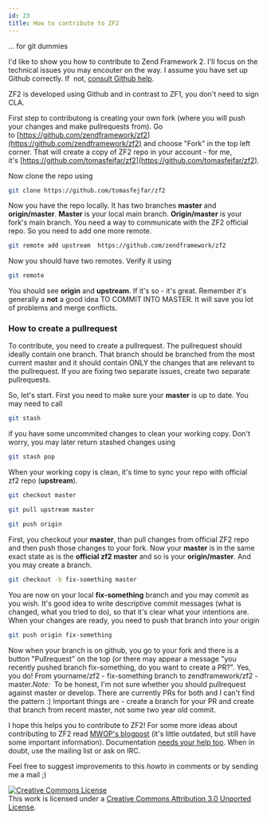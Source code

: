 ```yaml
---
id: 23
title: How to contribute to ZF2
---
```


... for git dummies

I'd like to show you how to contribute to Zend Framework 2\. I'll focus on the technical issues you may encouter on the way. I assume you have set up Github correctly. If  not, [consult Github help](https://help.github.com/articles/set-up-git).

ZF2 is developed using Github and in contrast to ZF1, you don't need to sign CLA.

First step to contributong is creating your own fork (where you will push your changes and make pullrequests from). Go to [https://github.com/zendframework/zf2](https://github.com/zendframework/zf2) and choose "Fork" in the top left corner. That will create a copy of ZF2 repo in your account - for me, it's [https://github.com/tomasfejfar/zf2](https://github.com/tomasfejfar/zf2).

Now clone the repo using

```bash
git clone https://github.com/tomasfejfar/zf2
```

Now you have the repo locally. It has two branches **master** and **origin/master**. **Master** is your local main branch. **Origin/master** is your fork's main branch. You need a way to communicate with the ZF2 official repo. So you need to add one more remote.

```bash
git remote add upstream  https://github.com/zendframework/zf2
```

Now you should have two remotes. Verify it using

```bash
git remote
```

You should see **origin** and **upstream**. If it's so - it's great. Remember it's generally a **not** a good idea TO COMMIT INTO MASTER. It will save you lot of problems and merge conflicts.

### How to create a pullrequest

To contribute, you need to create a pullrequest. The pullrequest should ideally contain one branch. That branch should be branched from the most current master and it should contain ONLY the changes that are relevant to the pullrequest. If you are fixing two separate issues, create two separate pullrequests.

So, let's start. First you need to make sure your **master** is up to date. You may need to call

```bash
git stash
```

if you have some uncommited changes to clean your working copy. Don't worry, you may later return stashed changes using

```bash
git stash pop
```

When your working copy is clean, it's time to sync your repo with official zf2 repo (**upstream**).

```bash
git checkout master

git pull upstream master

git push origin
```

First, you checkout your **master**, than pull changes from official ZF2 repo and then push those changes to your fork. Now your **master** is in the same exact state as is the **official zf2 master** and so is your **origin/master**. And you may create a branch.

```bash
git checkout -b fix-something master
```

You are now on your local **fix-something** branch and you may commit as you wish. It's good idea to write descriptive commit messages (what is changed, what you tried to do), so that it's clear what your intentions are. When your changes are ready, you need to push that branch into your origin

```bash
git push origin fix-something
```

Now when your branch is on github, you go to your fork and there is a button "Pullrequest" on the top (or there may appear a message "you recently pushed branch fix-something, do you want to create a PR?". Yes, you do! From yourname/zf2 - fix-something branch to zendframework/zf2 - master._Note:_  To be honest, I'm not sure whether you should pullrequest against master or develop. There are currently PRs for both and I can't find the pattern :) Important things are - create a branch for your PR and create that branch from recent master, not some two year old commit.

I hope this helps you to contribute to ZF2! For some more ideas about contributing to ZF2 read [MWOP's blogpost](http://mwop.net/blog/255-How-to-Contribute-to-ZF2.html) (it's little outdated, but still have some important information). Documentation [needs your help too](http://devzone.zend.com/2463/zf2-documentation-we-want-you/). When in doubt, use the mailing list or ask on IRC.

Feel free to suggest improvements to this _howto_ in comments or by sending me a mail ;)

[![Creative Commons License](http://i.creativecommons.org/l/by/3.0/80x15.png)](http://creativecommons.org/licenses/by/3.0/)  
This work is licensed under a [Creative Commons Attribution 3.0 Unported License](http://creativecommons.org/licenses/by/3.0/).

